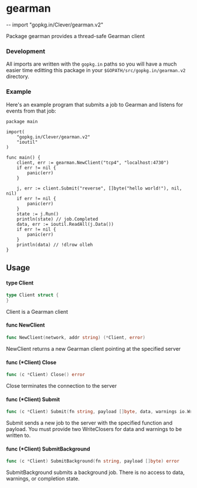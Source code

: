 # gearman
--
    import "gopkg.in/Clever/gearman.v2"

Package gearman provides a thread-safe Gearman client

### Development

All imports are written with the `gopkg.in` paths so you will have a much easier time editting this package in your `$GOPATH/src/gopkg.in/gearman.v2` directory.

### Example

Here's an example program that submits a job to Gearman and listens for events
from that job:

    package main

    import(
    	"gopkg.in/Clever/gearman.v2"
    	"ioutil"
    )

    func main() {
    	client, err := gearman.NewClient("tcp4", "localhost:4730")
    	if err != nil {
    		panic(err)
    	}

    	j, err := client.Submit("reverse", []byte("hello world!"), nil, nil)
    	if err != nil {
    		panic(err)
    	}
    	state := j.Run()
    	println(state) // job.Completed
    	data, err := ioutil.ReadAll(j.Data())
    	if err != nil {
    		panic(err)
    	}
    	println(data) // !dlrow olleh
    }

## Usage

#### type Client

```go
type Client struct {
}
```

Client is a Gearman client

#### func  NewClient

```go
func NewClient(network, addr string) (*Client, error)
```
NewClient returns a new Gearman client pointing at the specified server

#### func (*Client) Close

```go
func (c *Client) Close() error
```
Close terminates the connection to the server

#### func (*Client) Submit

```go
func (c *Client) Submit(fn string, payload []byte, data, warnings io.WriteCloser) (*job.Job, error)
```
Submit sends a new job to the server with the specified function and payload.
You must provide two WriteClosers for data and warnings to be written to.

#### func (*Client) SubmitBackground

```go
func (c *Client) SubmitBackground(fn string, payload []byte) error
```
SubmitBackground submits a background job. There is no access to data, warnings,
or completion state.

